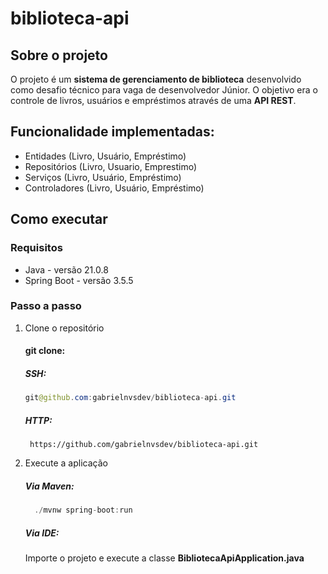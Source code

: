 # biblioteca-api

## Sobre o projeto

O projeto é um **sistema de gerenciamento de biblioteca** desenvolvido como desafio técnico para vaga de desenvolvedor Júnior. O objetivo era o controle de livros, usuários e empréstimos através de uma **API REST**.

## Funcionalidade implementadas:
* Entidades (Livro, Usuário, Empréstimo)
* Repositórios (Livro, Usuario, Emprestimo)
* Serviços (Livro, Usuário, Empréstimo)
* Controladores (Livro, Usuário, Empréstimo)

## Como executar

### Requisitos
* Java - versão 21.0.8
* Spring Boot - versão 3.5.5

### Passo a passo
1. Clone o repositório
   #### git clone:

   ##### SSH:
   
   ~~~java
   git@github.com:gabrielnvsdev/biblioteca-api.git
   ~~~
   
   ##### HTTP:
   
   ~~~  
    https://github.com/gabrielnvsdev/biblioteca-api.git
   ~~~

3. Execute a aplicação
   
  	 ##### *Via Maven*:

   ~~~java
     ./mvnw spring-boot:run
   ~~~

  	 ##### *Via IDE*:
   
   Importe o projeto e execute a classe **BibliotecaApiApplication.java**

